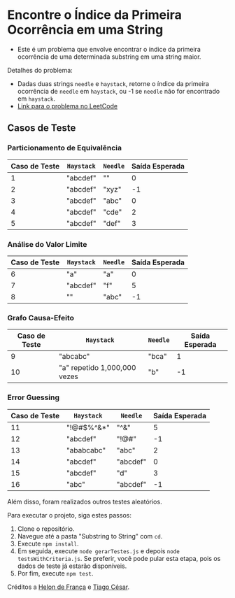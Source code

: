 
# Encontre o Índice da Primeira Ocorrência em uma String

- Este é um problema que envolve encontrar o índice da primeira ocorrência de uma determinada substring em uma string maior.

Detalhes do problema:

- Dadas duas strings `needle` e `haystack`, retorne o índice da primeira ocorrência de `needle` em `haystack`, ou -1 se `needle` não for encontrado em `haystack`.
- [Link para o problema no LeetCode](https://leetcode.com/problems/find-the-index-of-the-first-occurrence-in-a-string/description/)

## Casos de Teste

### Particionamento de Equivalência

| Caso de Teste | `Haystack` | `Needle` | Saída Esperada |
| --------------| -----------| ---------| ---------------|
| 1             | "abcdef"   | ""       | 0              |
| 2             | "abcdef"   | "xyz"    | -1             |
| 3             | "abcdef"   | "abc"    | 0              |
| 4             | "abcdef"   | "cde"    | 2              |
| 5             | "abcdef"   | "def"    | 3              |

### Análise do Valor Limite

| Caso de Teste | `Haystack` | `Needle` | Saída Esperada |
| --------------| -----------| ---------| ---------------|
| 6             | "a"        | "a"      | 0              |
| 7             | "abcdef"   | "f"      | 5              |
| 8             | ""         | "abc"    | -1             |

### Grafo Causa-Efeito

| Caso de Teste | `Haystack`                     | `Needle` | Saída Esperada |
| --------------| ------------------------------| ---------| ---------------|
| 9             | "abcabc"                       | "bca"    | 1              |
| 10            | "a" repetido 1,000,000 vezes   | "b"      | -1             |

### Error Guessing

| Caso de Teste | `Haystack` | `Needle` | Saída Esperada |
| --------------| -----------| ---------| ---------------|
| 11            | "!@#$%^&*" | "^&"     | 5              |
| 12            | "abcdef"   | "!@#"    | -1             |
| 13            | "ababcabc" | "abc"    | 2              |
| 14            | "abcdef"   | "abcdef" | 0              |
| 15            | "abcdef"   | "d"      | 3              |
| 16            | "abc"      | "abcdef" | -1             |

Além disso, foram realizados outros testes aleatórios.


Para executar o projeto, siga estes passos:

1. Clone o repositório.
2. Navegue até a pasta "Substring to String" com `cd`.
3. Execute `npm install`.
4. Em seguida, execute `node gerarTestes.js` e depois `node testsWithCriteria.js`. Se preferir, você pode pular esta etapa, pois os dados de teste já estarão disponíveis.
5. Por fim, execute `npm test`.


Créditos a [Helon de França](https://github.com/helonfranca) e [Tiago César](https://github.com/cesartiago).
